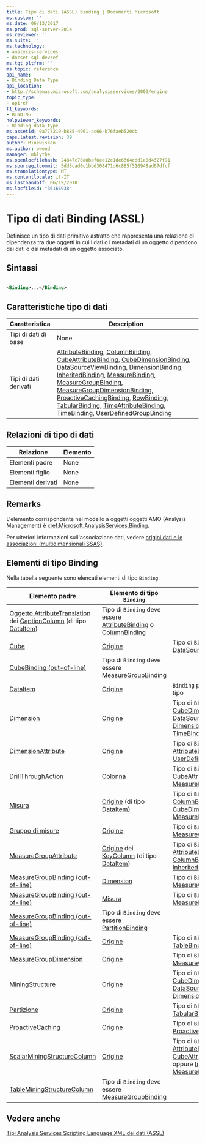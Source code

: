 ```yaml
---
title: Tipo di dati (ASSL) binding | Documenti Microsoft
ms.custom: ''
ms.date: 06/13/2017
ms.prod: sql-server-2014
ms.reviewer: ''
ms.suite: ''
ms.technology:
- analysis-services
- docset-sql-devref
ms.tgt_pltfrm: ''
ms.topic: reference
api_name:
- Binding Data Type
api_location:
- http://schemas.microsoft.com/analysisservices/2003/engine
topic_type:
- apiref
f1_keywords:
- BINDING
helpviewer_keywords:
- Binding data type
ms.assetid: 0a777219-b885-4961-ac66-b76faeb520db
caps.latest.revision: 39
author: Minewiskan
ms.author: owend
manager: mblythe
ms.openlocfilehash: 24847c70a0baf6ee12c1de6364cdd1e8d4327f91
ms.sourcegitcommit: 5dd5cad0c1bbd308471d6c885f516948ad67dfcf
ms.translationtype: MT
ms.contentlocale: it-IT
ms.lasthandoff: 06/19/2018
ms.locfileid: "36166938"
---
```

# <a name="binding-data-type-assl"></a>Tipo di dati Binding (ASSL)
  Definisce un tipo di dati primitivo astratto che rappresenta una relazione di dipendenza tra due oggetti in cui i dati o i metadati di un oggetto dipendono dai dati o dai metadati di un oggetto associato.  
  
## <a name="syntax"></a>Sintassi  
  
```xml  
  
<Binding>...</Binding>  
```  
  
## <a name="data-type-characteristics"></a>Caratteristiche tipo di dati  
  
|Caratteristica|Description|  
|--------------------|-----------------|  
|Tipi di dati di base|None|  
|Tipi di dati derivati|[AttributeBinding](binding-data-type-assl.md), [ColumnBinding](columnbinding-data-type-assl.md), [CubeAttributeBinding](cubeattributebinding-data-type-assl.md), [CubeDimensionBinding](dimensionbinding-data-type-assl.md), [DataSourceViewBinding](datasourceviewbinding-data-type-assl.md), [DimensionBinding](dimensionbinding-data-type-assl.md), [InheritedBinding](inheritedbinding-data-type-assl.md), [MeasureBinding](measurebinding-data-type-assl.md), [MeasureGroupBinding](measuregroupbinding-data-type-assl.md), [MeasureGroupDimensionBinding](measuregroupdimensionbinding-data-type-assl.md), [ProactiveCachingBinding](proactivecachingbinding-data-type-assl.md), [RowBinding](rowbinding-data-type-assl.md), [TabularBinding](tabularbinding-data-type-assl.md), [TimeAttributeBinding](timeattributebinding-data-type-assl.md), [TimeBinding](timebinding-data-type-assl.md), [UserDefinedGroupBinding](userdefinedgroupbinding-data-type-assl.md)|  
  
## <a name="data-type-relationships"></a>Relazioni di tipo di dati  
  
|Relazione|Elemento|  
|------------------|-------------|  
|Elementi padre|None|  
|Elementi figlio|None|  
|Elementi derivati|None|  
  
## <a name="remarks"></a>Remarks  
 L'elemento corrispondente nel modello a oggetti oggetti AMO (Analysis Management) è <xref:Microsoft.AnalysisServices.Binding>.  
  
 Per ulteriori informazioni sull'associazione dati, vedere [origini dati e le associazioni &#40;multidimensionali SSAS&#41;](../../multidimensional-models/data-sources-and-bindings-ssas-multidimensional.md).  
  
## <a name="elements-of-type-binding"></a>Elementi di tipo Binding  
 Nella tabella seguente sono elencati elementi di tipo `Binding`.  
  
|Elemento padre|Elemento di tipo `Binding`|Commenti|  
|--------------------|---------------------------------|--------------|  
|[Oggetto AttributeTranslation](../properties/source-element-binding-assl.md) dei [CaptionColumn](../objects/column-element-assl.md) (di tipo [DataItem](dataitem-data-type-assl.md))|Tipo di `Binding` deve essere [AttributeBinding](binding-data-type-assl.md) o [ColumnBinding](columnbinding-data-type-assl.md)|  
|[Cube](../objects/cube-element-assl.md)|[Origine](../properties/source-element-binding-assl.md)|Tipo di `Binding` deve essere [DataSourceViewBinding](datasourceviewbinding-data-type-assl.md)|  
|[CubeBinding (out-of-line)](../objects/group-element-assl.md)|Tipo di `Binding` deve essere [MeasureGroupBinding](measuregroupbinding-data-type-assl.md)|  
|[DataItem](dataitem-data-type-assl.md)|[Origine](../properties/source-element-binding-assl.md)|`Binding` può essere di qualsiasi tipo|  
|[Dimension](../objects/dimension-element-assl.md)|[Origine](../properties/source-element-binding-assl.md)|Tipo di `Binding` deve essere [CubeDimensionBinding](dimensionbinding-data-type-assl.md), [DataSourceViewBinding](datasourceviewbinding-data-type-assl.md), [DimensionBinding](dimensionbinding-data-type-assl.md), o [TimeBinding](timebinding-data-type-assl.md)|  
|[DimensionAttribute](dimensionattribute-data-type-assl.md)|[Origine](../properties/source-element-binding-assl.md)|Tipo di `Binding` deve essere [AttributeBinding](binding-data-type-assl.md) o [UserDefinedGroupBinding](userdefinedgroupbinding-data-type-assl.md)|  
|[DrillThroughAction](action-data-type-assl.md)|[Colonna](../objects/column-element-assl.md)|Tipo di `Binding` deve essere [CubeAttributeBinding](cubeattributebinding-data-type-assl.md) o [MeasureBinding](measurebinding-data-type-assl.md)|  
|[Misura](../objects/measure-element-assl.md)|[Origine](../properties/source-element-binding-assl.md) (di tipo [DataItem](dataitem-data-type-assl.md))|Tipo di `Binding` deve essere [ColumnBinding](columnbinding-data-type-assl.md), [CubeDimensionBinding](dimensionbinding-data-type-assl.md), [MeasureBinding](measurebinding-data-type-assl.md), o [RowBinding](rowbinding-data-type-assl.md)|  
|[Gruppo di misure](../objects/measuregroup-element-assl.md)|[Origine](../properties/source-element-binding-assl.md)|Tipo di `Binding` deve essere [MeasureGroupBinding](measuregroupbinding-data-type-assl.md)|  
|[MeasureGroupAttribute](measuregroupattribute-data-type-assl.md)|[Origine](../properties/source-element-binding-assl.md) dei [KeyColumn](../objects/keycolumn-element-assl.md) (di tipo [DataItem](dataitem-data-type-assl.md))|Tipo di `Binding` deve essere [AttributeBinding](binding-data-type-assl.md) o [ColumnBinding](columnbinding-data-type-assl.md), o [InheritedBinding](inheritedbinding-data-type-assl.md)|  
|[MeasureGroupBinding (out-of-line)](measuregroupbinding-data-type-out-of-line-assl.md)|[Dimension](../objects/dimension-element-assl.md)|Tipo di `Binding` deve essere [MeasureGroupDimensionBinding](measuregroupdimensionbinding-data-type-assl.md)|  
|[MeasureGroupBinding (out-of-line)](measuregroupbinding-data-type-out-of-line-assl.md)|[Misura](../objects/measure-element-assl.md)|Tipo di `Binding` deve essere [MeasureBinding](measurebinding-data-type-assl.md)|  
|[MeasureGroupBinding (out-of-line)](../objects/partition-element-assl.md)|Tipo di `Binding` deve essere [PartitionBinding](partitionbinding-data-type-assl.md)|  
|[MeasureGroupBinding (out-of-line)](measuregroupbinding-data-type-out-of-line-assl.md)|[Origine](../properties/source-element-binding-assl.md)|Tipo di `Binding` deve essere [TableBinding](tablebinding-data-type-assl.md)|  
|[MeasureGroupDimension](dimension-data-type-assl.md)|[Origine](../properties/source-element-binding-assl.md)|Tipo di `Binding` deve essere [MeasureGroupDimensionBinding](measuregroupdimensionbinding-data-type-assl.md)|  
|[MiningStructure](../objects/miningstructure-element-assl.md)|[Origine](../properties/source-element-binding-assl.md)|Tipo di `Binding` deve essere [CubeDimensionBinding](dimensionbinding-data-type-assl.md), [DataSourceViewBinding](datasourceviewbinding-data-type-assl.md), o [DimensionBinding](dimensionbinding-data-type-assl.md)|  
|[Partizione](../objects/partition-element-assl.md)|[Origine](../properties/source-element-binding-assl.md)|Tipo di `Binding` deve essere [TabularBinding](tabularbinding-data-type-assl.md)|  
|[ProactiveCaching](../objects/proactivecaching-element-assl.md)|[Origine](../properties/source-element-binding-assl.md)|Tipo di `Binding` deve essere [ProactiveCachingBinding](proactivecachingbinding-data-type-assl.md)|  
|[ScalarMiningStructureColumn](miningstructurecolumn-data-type-assl.md)|[Origine](../properties/source-element-binding-assl.md)|Tipo di `Binding` deve essere [AttributeBinding](binding-data-type-assl.md), [tipo di dati CubeAttributeBinding &#40;ASSL&#41;](cubeattributebinding-data-type-assl.md), oppure [tipo di dati MeasureBinding &#40;ASSL&#41;](measurebinding-data-type-assl.md)|  
|[TableMiningStructureColumn](../objects/sourcemeasuregroup-element-assl.md)|Tipo di `Binding` deve essere [MeasureGroupBinding](measuregroupbinding-data-type-assl.md)|  
  
## <a name="see-also"></a>Vedere anche  
 [Tipi Analysis Services Scripting Language XML dei dati &#40;ASSL&#41;](analysis-services-scripting-language-xml-data-types-assl.md)  
  
  